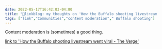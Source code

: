 ```yaml
---
date: 2022-05-17T16:42:03-04:00
title: "🔗linkblog: my thoughts on 'How the Buffalo shooting livestream went viral - The Verge'"
tags: ["link","Communities","content moderation"," Buffalo shooting"]
---
```

Content moderation is (sometimes) a good thing.
 

[link to 'How the Buffalo shooting livestream went viral - The Verge'](https://www.theverge.com/2022/5/17/23100579/buffalo-shooting-twitch-livestream-viral-content-moderation)
